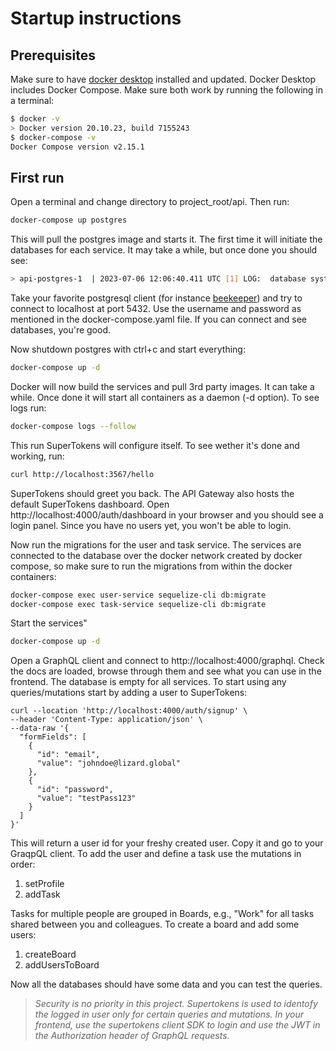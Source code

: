 # Startup instructions
## Prerequisites
Make sure to have [docker desktop](https://www.docker.com/products/docker-desktop/) installed and updated. Docker Desktop includes Docker Compose.
Make sure both work by running the following in a terminal:
```bash
$ docker -v
> Docker version 20.10.23, build 7155243
$ docker-compose -v
Docker Compose version v2.15.1
```

## First run
Open a terminal and change directory to project_root/api. Then run:
```bash
docker-compose up postgres
```
This will pull the postgres image and starts it. The first time it will initiate the databases for each service. It may take a while, but once done you should see:
```bash
> api-postgres-1  | 2023-07-06 12:06:40.411 UTC [1] LOG:  database system is ready to accept connections
```
Take your favorite postgresql client (for instance [beekeeper](https://www.beekeeperstudio.io/)) and try to connect to localhost at port 5432. Use the username and password as mentioned in the docker-compose.yaml file.
If you can connect and see databases, you're good. 

Now shutdown postgres with ctrl+c and start everything:
```bash
docker-compose up -d
```
Docker will now build the services and pull 3rd party images. It can take a while. Once done it will start all containers as a daemon (-d option). To see logs run:
```bash
docker-compose logs --follow
```
This run SuperTokens will configure itself. To see wether it's done and working, run:
```bash
curl http://localhost:3567/hello
```
SuperTokens should greet you back.
The API Gateway also hosts the default SuperTokens dashboard. Open http://localhost:4000/auth/dashboard in your browser and you should see a login panel. Since you have no users yet, you won't be able to login.

Now run the migrations for the user and task service. The services are connected to the database over the docker network created by docker compose, so make sure to run the migrations from within the docker containers:
```bash
docker-compose exec user-service sequelize-cli db:migrate
docker-compose exec task-service sequelize-cli db:migrate
```

Start the services"
```bash
docker-compose up -d
```

Open a GraphQL client and connect to http://localhost:4000/graphql. Check the docs are loaded, browse through them and see what you can use in the frontend.
The database is empty for all services. To start using any queries/mutations start by adding a user to SuperTokens:

```curl
curl --location 'http://localhost:4000/auth/signup' \
--header 'Content-Type: application/json' \
--data-raw '{
  "formFields": [
    {
      "id": "email",
      "value": "johndoe@lizard.global"
    },
    {
      "id": "password",
      "value": "testPass123"
    }
  ]
}'
```

This will return a user id for your freshy created user. Copy it and go to your GraqpQL client. To add the user and define a task use the mutations in order:

1. setProfile
1. addTask

Tasks for multiple people are grouped in Boards, e.g., "Work" for all tasks shared between you and colleagues. To create a board and add some users:

1. createBoard
2. addUsersToBoard

Now all the databases should have some data and you can test the queries.

> *Security is no priority in this project. Supertokens is used to identofy the logged in user only for certain queries and mutations. In your frontend, use the supertokens client SDK to login and use the JWT in the Authorization header of GraphQL requests.*
